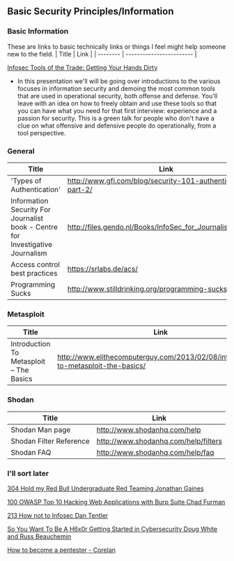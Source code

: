 ## Basic Security Principles/Information




### Basic Information

These are links to basic technically  links or things I feel might help someone new to the field.
| Title     | Link |
| -------- | ------------------------ |


[Infosec Tools of the Trade: Getting Your Hands Dirty](http://www.irongeek.com/i.php?page=videos/bsidesnashville2017/bsides-nashville-2017-green00-infosec-tools-of-the-trade-getting-your-hands-dirty-jason-smith-and-tara-wink)
* In this presentation we'll will be going over introductions to the various focuses in information security and demoing the most common tools that are used in operational security, both offense and defense. You'll leave with an idea on how to freely obtain and use these tools so that you can have what you need for that first interview: experience and a passion for security. This is a green talk for people who don't have a clue on what offensive and defensive people do operationally, from a tool perspective.




### General
| Title | Link
| -------- | --------- |
| 'Types of Authentication' |  http://www.gfi.com/blog/security-101-authentication-part-2/ |
|Information Security For Journalist book - Centre for Investigative Journalism| http://files.gendo.nl/Books/InfoSec_for_Journalists_V1.1.pdf |
| Access control best practices |  https://srlabs.de/acs/  | 
|  Programming Sucks  |  http://www.stilldrinking.org/programming-sucks  |


### Metasploit
| Title | Link
| -------- | --------- |
|  Introduction To Metasploit – The Basics |  http://www.elithecomputerguy.com/2013/02/08/introduction-to-metasploit-the-basics/  |



### Shodan
| Title | Link
| -------- | --------- |
|  Shodan Man page  |  http://www.shodanhq.com/help  |
|  Shodan Filter Reference  |  http://www.shodanhq.com/help/filters  |
|  Shodan FAQ  |  http://www.shodanhq.com/help/faq  |


### I'll sort later


[304 Hold my Red Bull Undergraduate Red Teaming Jonathan Gaines](https://www.youtube.com/watch?v=9vgpqRzuvLk)

[100 OWASP Top 10 Hacking Web Applications with Burp Suite Chad Furman](https://www.youtube.com/watch?v=2p6twRRXK_o)

[213 How not to Infosec Dan Tentler](https://www.youtube.com/watch?v=S5O47gemMNQ)


[So You Want To Be A H6x0r Getting Started in Cybersecurity Doug White and Russ Beauchemin ](https://www.youtube.com/watch?v=rRJKghTTics)

[How to become a pentester - Corelan](https://www.corelan.be/index.php/2015/10/13/how-to-become-a-pentester/)
